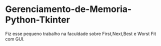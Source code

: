 Gerenciamento-de-Memoria-Python-Tkinter
=======================================

Fiz esse pequeno trabalho na faculdade sobre First,Next,Best e Worst Fit com GUI.

